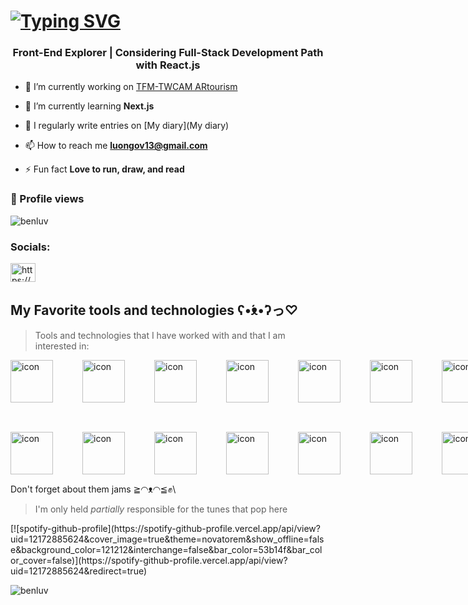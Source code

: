<h1><a href="https://git.io/typing-svg"><img src="https://readme-typing-svg.demolab.com?font=Fira+Code&weight=600&size=25&pause=1500&color=8511FF&background=A637FF00&center=true&vCenter=true&width=435&lines=%F0%9F%91%8B+Hi%2C+I%E2%80%99m+Benito+R.+Luongo" alt="Typing SVG" /></a></h1>
<h3 align="center">Front-End Explorer | Considering Full-Stack Development Path with React.js</h3>

- 🔭 I’m currently working on [TFM-TWCAM ARtourism](https://github.com/Benluv/TFM-TWCAM)

- 🌱 I’m currently learning **Next.js**

- 📝 I regularly write entries on [My diary](My diary)

- 📫 How to reach me **luongov13@gmail.com**

- ⚡ Fun fact **Love to run, draw, and read**

<h3>👀 Profile views </h3>
<p align="left"> <img src="https://komarev.com/ghpvc/?username=benluv&label=Profile%20views&color=6a17cf&style=flat" alt="benluv" /> </p>

<h3 align="left">Socials:</h3>
<p align="left">
<a href="https://linkedin.com/in/https://www.linkedin.com/in/benito-luongo-vegas-68530293/" target="blank"><img align="center" src="https://raw.githubusercontent.com/rahuldkjain/github-profile-readme-generator/master/src/images/icons/Social/linked-in-alt.svg" alt="https://www.linkedin.com/in/benito-luongo-vegas-68530293/" height="30" width="40" /></a>
</p>

<h2>My Favorite tools and technologies ʕ•́ᴥ•̀ʔっ♡</h2>
<blockquote>Tools and technologies that I have worked with and that I am interested in:</blockquote>
<div style="display: flex;"><img src="https://techstack-generator.vercel.app/js-icon.svg" alt="icon" width="68" style="width: 68px; height: 68px; margin-right: 47px; margin-bottom: 47px;" /><img src="https://techstack-generator.vercel.app/ts-icon.svg" alt="icon" width="68" style="width: 68px; height: 68px; margin-right: 47px; margin-bottom: 47px;" /><img src="https://techstack-generator.vercel.app/csharp-icon.svg" alt="icon" width="68" style="width: 68px; height: 68px; margin-right: 47px; margin-bottom: 47px;" /><img src="https://techstack-generator.vercel.app/react-icon.svg" alt="icon" width="68" style="width: 68px; height: 68px; margin-right: 47px; margin-bottom: 47px;" /><img src="https://techstack-generator.vercel.app/redux-icon.svg" alt="icon" width="68" style="width: 68px; height: 68px; margin-right: 47px; margin-bottom: 47px;" /><img src="https://techstack-generator.vercel.app/python-icon.svg" alt="icon" width="68" style="width: 68px; height: 68px; margin-right: 47px; margin-bottom: 47px;" /><img src="https://techstack-generator.vercel.app/django-icon.svg" alt="icon" width="68" style="width: 68px; height: 68px; margin-right: 0px; margin-bottom: 47px;" /></div><div style="display: flex;"><img src="https://techstack-generator.vercel.app/graphql-icon.svg" alt="icon" width="68" style="width: 68px; height: 68px; margin-right: 47px; margin-bottom: 0px;" /><img src="https://techstack-generator.vercel.app/restapi-icon.svg" alt="icon" width="68" style="width: 68px; height: 68px; margin-right: 47px; margin-bottom: 0px;" /><img src="https://techstack-generator.vercel.app/github-icon.svg" alt="icon" width="68" style="width: 68px; height: 68px; margin-right: 47px; margin-bottom: 0px;" /><img src="https://techstack-generator.vercel.app/docker-icon.svg" alt="icon" width="68" style="width: 68px; height: 68px; margin-right: 47px; margin-bottom: 0px;" /><img src="https://techstack-generator.vercel.app/nginx-icon.svg" alt="icon" width="68" style="width: 68px; height: 68px; margin-right: 47px; margin-bottom: 0px;" /><img src="https://techstack-generator.vercel.app/mysql-icon.svg" alt="icon" width="68" style="width: 68px; height: 68px; margin-right: 47px; margin-bottom: 0px;" /><img src="https://techstack-generator.vercel.app/java-icon.svg" alt="icon" width="68" style="width: 68px; height: 68px; margin-right: 0px; margin-bottom: 0px;" /></div>

Don't forget about them jams ≧◠ᴥ◠≦✊\
<blockquote>I'm only held <i>partially</i> responsible for the tunes that pop here</blockquote>
[![spotify-github-profile](https://spotify-github-profile.vercel.app/api/view?uid=12172885624&cover_image=true&theme=novatorem&show_offline=false&background_color=121212&interchange=false&bar_color=53b14f&bar_color_cover=false)](https://spotify-github-profile.vercel.app/api/view?uid=12172885624&redirect=true)

<p><img align="left" src="https://github-readme-stats.vercel.app/api/top-langs?username=benluv&show_icons=true&locale=en&layout=compact" alt="benluv" /></p>
